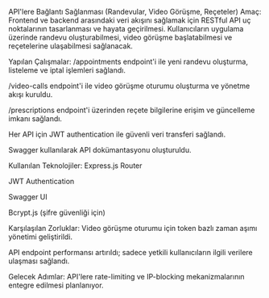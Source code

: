 API'lere Bağlantı Sağlanması (Randevular, Video Görüşme, Reçeteler)
Amaç:
Frontend ve backend arasındaki veri akışını sağlamak için RESTful API uç noktalarının tasarlanması ve hayata geçirilmesi. Kullanıcıların uygulama üzerinde randevu oluşturabilmesi, video görüşme başlatabilmesi ve reçetelerine ulaşabilmesi sağlanacak.

Yapılan Çalışmalar:
/appointments endpoint'i ile yeni randevu oluşturma, listeleme ve iptal işlemleri sağlandı.

/video-calls endpoint'i ile video görüşme oturumu oluşturma ve yönetme akışı kuruldu.

/prescriptions endpoint'i üzerinden reçete bilgilerine erişim ve güncelleme imkanı sağlandı.

Her API için JWT authentication ile güvenli veri transferi sağlandı.

Swagger kullanılarak API dokümantasyonu oluşturuldu.

Kullanılan Teknolojiler:
Express.js Router

JWT Authentication

Swagger UI

Bcrypt.js (şifre güvenliği için)

Karşılaşılan Zorluklar:
Video görüşme oturumu için token bazlı zaman aşımı yönetimi geliştirildi.

API endpoint performansı artırıldı; sadece yetkili kullanıcıların ilgili verilere ulaşması sağlandı.

Gelecek Adımlar:
API'lere rate-limiting ve IP-blocking mekanizmalarının entegre edilmesi planlanıyor.
